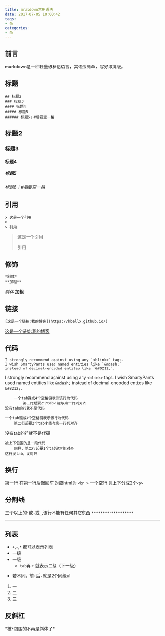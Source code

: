 ```yaml
---
title: mrakdown常用语法
date: 2017-07-05 10:00:42
tags: 
- 杂
categories: 
- 杂
---
```

## 前言
markdown是一种轻量级标记语言，其语法简单，写好即排版。

## 标题
```
## 标题2
### 标题3
#### 标题4
##### 标题5
###### 标题6；#后要空一格
```
## 标题2
### 标题3
#### 标题4
##### 标题5
###### 标题6；#后要空一格

## 引用
```
> 这是一个引用
> 
> 引用
```
> 这是一个引用
> 
> 引用

## 修饰
```
*斜体*
**加粗**
```
*斜体*
**加粗**

## 链接
```
[这是一个链接:我的博客](https://kbellx.github.io/)
```
[这是一个链接:我的博客](https://kbellx.github.io/)

## 代码
```
I strongly recommend against using any `<blink>` tags.
I wish SmartyPants used named entities like `&mdash;`
instead of decimal-encoded entites like `&#8212;`.
```
I strongly recommend against using any `<blink>` tags.
I wish SmartyPants used named entities like `&mdash;`
instead of decimal-encoded entites like `&#8212;`.

```
	一个tab键或4个空格键表示该行为代码	
		第二行起要2个tab才能与第一行列对齐
没有tab的行就不是代码
```
	一个tab键或4个空格键表示该行为代码	
		第二行起要2个tab才能与第一行列对齐
没有tab的行就不是代码

```
被上下包围的是一段代码
	同样，第二行起要1个tab键才能对齐
这行没tab，没对齐
```	

## 换行
第一行
在第一行后敲回车 对应html为 `<br >`
一个空行 则上下分成2个`<p>`

## 分割线
三个以上的`*`或`-`或`_`,该行不能有任何其它东西
`*******************`
*******************

## 列表
+ `+`,`-`,`*` 都可以表示列表 
+ 一级
+ 一级
	+ `tab`再 `+` 就表示二级（下一级）
- 若不同，前`+`后`-`就是2个同级ul

1. 一
2. 二
3. 三

## 反斜杠
\*被`*`包围的不再是斜体了\*